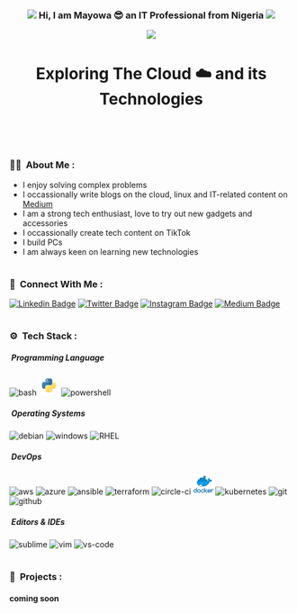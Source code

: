 <h3 align="center"> <img src="https://media.giphy.com/media/hvRJCLFzcasrR4ia7z/giphy.gif" width="25">  
  Hi, I am Mayowa 😎 an IT Professional from Nigeria
  <img src="https://cdn.countryflags.com/thumbs/nigeria/flag-round-250.png" width="36">
</h3>
<div id="header" align="center">
  <img src="https://qph.cf2.quoracdn.net/main-qimg-fd4ae59f9f6bc848b61062baebb7cb44" width="500"/>
</div>
<h1 align="center"> 
  Exploring The Cloud ☁️ and its Technologies
</h1> 
</br>
<p align="left"><img src="https://komarev.com/ghpvc/?username=mayurwaB&style=round&color=red" alt=""></p>

### :man_technologist: &nbsp;About Me :
- I enjoy solving complex problems
- I occassionally write blogs on the cloud, linux and IT-related content on [Medium](https://medium.com/@bodunwamayowa)
- I am a strong tech enthusiast, love to try out new gadgets and accessories
- I occassionally create tech content on TikTok
- I build PCs
- I am always keen on learning new technologies

#

### 🔗 &nbsp;Connect With Me :
  [![Linkedin Badge](https://img.shields.io/badge/-Mayowa-blue?style=flat&logo=Linkedin&logoColor=white)](https://www.linkedin.com/in/mayowa-bodunwa) [![Twitter Badge](https://img.shields.io/badge/-Mayowa-white?style=flat&logo=Twitter&logoColor=blue)](https://www.twitter.com/mayowabodunwa) [![Instagram Badge](https://img.shields.io/badge/-Mayowa-purple?style=flat&logo=Instagram&logoColor=white)](https://www.instagram.com/mayowabod) [![Medium Badge](https://img.shields.io/badge/-Mayowa-black?style=flat&logo=Medium&logoColor=white)](https://medium.com/@bodunwamayowa)

#

### ⚙️ &nbsp;Tech Stack :  
##### &nbsp;Programming Language 
<p align="left"><img src="https://www.vectorlogo.zone/logos/gnu_bash/gnu_bash-icon.svg" alt="bash" title="bash" title="bash" width="36" height="36"/>  <img src="https://raw.githubusercontent.com/github/explore/80688e429a7d4ef2fca1e82350fe8e3517d3494d/topics/python/python.png" alt="python" title="python" width="36" height="36"/> <img src="https://www.freeiconspng.com/thumbs/powershell-icon/powershell-icon-4.png" alt="powershell" title="powershell" width="36" height="36"/> 

##### &nbsp;Operating Systems 
<p align="left"><img src="https://www.shareicon.net/data/3615/09/17/102428_debian_512x512.png" alt="debian" title="debian"  width="36" height="36"/>  <img src="https://iconape.com/wp-content/files/sj/380491/svg/380491.png" alt="windows" title="windows" width="36" height="36"/> <img src="https://upload.wikimedia.org/wikipedia/commons/thumb/d/d8/Red_Hat_logo.svg/2560px-Red_Hat_logo.svg.png" alt="RHEL" title="RHEL" width="36" height="36"/> 

##### &nbsp;DevOps 
<p align="left"><img src="https://www.vectorlogo.zone/logos/amazon_aws/amazon_aws-icon.svg" alt="aws" title="aws" width="36" height="36"/> <img src="https://iconape.com/wp-content/files/vb/33934/svg/azure-1.svg" alt="azure" title="azure" width="36" height="36"/>  <img src="https://www.vectorlogo.zone/logos/ansible/ansible-icon.svg" alt="ansible" title="ansible" width="36" height="36"/> <img src="https://www.vectorlogo.zone/logos/terraformio/terraformio-icon.svg" alt="terraform" title="terraform" width="36" height="36"/> <img src="https://camo.githubusercontent.com/3ac2d9b831a5faebccad5cf056a83e14e274fa0f8bb7a7fb049f7399ef815691/68747470733a2f2f7261772e6769746875622e636f6d2f436972636c6543492d5075626c69636f63696d672d727573742f6d61696e2f696d672f636972636c652d636972636c6563692e7376673f73616e6974697a653d74727565" alt="circle-ci" title="circle-ci" width="36" height="36"/> <img src="https://raw.githubusercontent.com/github/explore/80688e429a7d4ef2fca1e82350fe8e3517d3494d/topics/docker/docker.png" alt="docker" title="docker" width="36" height="36"/> <img src="https://www.vectorlogo.zone/logos/kubernetes/kubernetes-icon.svg" alt="kubernetes" title="kubernetes" width="36" height="36"/> <img src="https://www.vectorlogo.zone/logos/git-scm/git-scm-icon.svg" alt="git" title="git" width="36" height="36"/>  <img src="https://www.vectorlogo.zone/logos/github/github-icon.svg" alt="github" title="github" width="36" height="36"/>

##### &nbsp;Editors & IDEs 
<p align="left"><img src="https://cdn.worldvectorlogo.com/logos/sublime-text.svg" alt="sublime" title="sublime" width="36" height="36"/> <img src="https://static.cdnlogo.com/logos/v/69/vim.svg" alt="vim" title="vim" width="36" height="36"/> <img src="https://www.vectorlogo.zone/logos/visualstudio_code/visualstudio_code-icon.svg" alt="vs-code" title="vs-code" width="36" height="36"/> </p>

#

### 📄 &nbsp;Projects :
#### coming soon